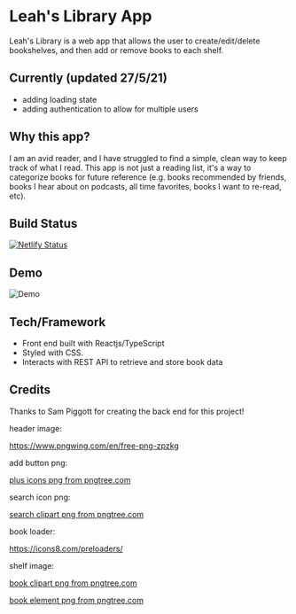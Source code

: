 
# Leah's Library App

Leah's Library is a web app that allows the user to create/edit/delete bookshelves, and then add or remove books to each shelf. 

## Currently (updated 27/5/21)
- adding loading state
- adding authentication to allow for multiple users

## Why this app?

I am an avid reader, and I have struggled to find a simple, clean way to keep track of what I read. This app is not just a reading list, it's a way to categorize books for future reference (e.g. books recommended by friends, books I hear about on podcasts, all time favorites, books I want to re-read, etc).

## Build Status

[![Netlify Status](https://api.netlify.com/api/v1/badges/0e71a3c8-1b3c-4898-930f-98ff49229f61/deploy-status)](https://app.netlify.com/sites/mybookshelves/deploys)

## Demo

![Demo](https://user-images.githubusercontent.com/59422625/119704334-70420200-be4f-11eb-96dc-8eb94e598de5.gif)

## Tech/Framework

- Front end built with Reactjs/TypeScript 
- Styled with CSS. 
- Interacts with REST API to retrieve and store book data

## Credits

Thanks to Sam Piggott for creating the back end for this project!

header image:

https://www.pngwing.com/en/free-png-zpzkg

add button png:

<a href='https://pngtree.com/so/plus-icons'>plus icons png from pngtree.com</a>

search icon png:

<a href='https://pngtree.com/so/search-clipart'>search clipart png from pngtree.com</a>

book loader:

https://icons8.com/preloaders/

shelf image:

<a href='https://pngtree.com/so/book-clipart'>book clipart png from pngtree.com</a>

<a href='https://pngtree.com/so/book-element'>book element png from pngtree.com</a>
